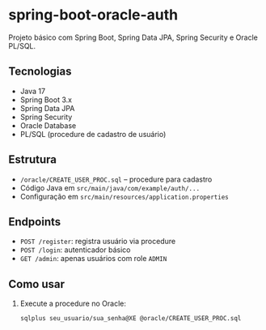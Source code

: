 # spring-boot-oracle-auth

Projeto básico com Spring Boot, Spring Data JPA, Spring Security e Oracle PL/SQL.

## Tecnologias

- Java 17
- Spring Boot 3.x
- Spring Data JPA
- Spring Security
- Oracle Database
- PL/SQL (procedure de cadastro de usuário)

## Estrutura

- `/oracle/CREATE_USER_PROC.sql` – procedure para cadastro
- Código Java em `src/main/java/com/example/auth/...`
- Configuração em `src/main/resources/application.properties`

## Endpoints

- `POST /register`: registra usuário via procedure
- `POST /login`: autenticador básico
- `GET /admin`: apenas usuários com role `ADMIN`

## Como usar

1. Execute a procedure no Oracle:
   ```bash
   sqlplus seu_usuario/sua_senha@XE @oracle/CREATE_USER_PROC.sql
   ```
